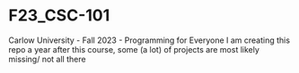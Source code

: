 # F23_CSC-101
Carlow University - Fall 2023 - Programming for Everyone 
I am creating this repo a year after this course, some (a lot) of projects are most likely missing/ not all there
